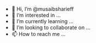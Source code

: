 - 👋 Hi, I’m @musaibsharieff
- 👀 I’m interested in ...
- 🌱 I’m currently learning ...
- 💞️ I’m looking to collaborate on ...
- 📫 How to reach me ...

<!---
musaibsharieff/musaibsharieff is a ✨ special ✨ repository because its `README.md` (this file) appears on your GitHub profile.
You can click the Preview link to take a look at your changes.
--->
